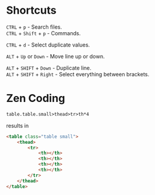 # Shortcuts

`CTRL` + `p` - Search files.  
`CTRL` + `Shift` + `p` - Commands.

`CTRL` + `d` - Select duplicate values.  

`ALT` + `Up` or `Down` - Move line up or down.  

`ALT` + `SHIFT` + `Down` - Duplicate line.  
`ALT` + `SHIFT` + `Right` - Select everything between brackets.


# Zen Coding

```html
table.table.small>thead>tr>th*4
```

results in

```html
<table class="table small">
    <thead>
        <tr>
            <th></th>
            <th></th>
            <th></th>
            <th></th>
        </tr>
    </thead>
</table>
```
